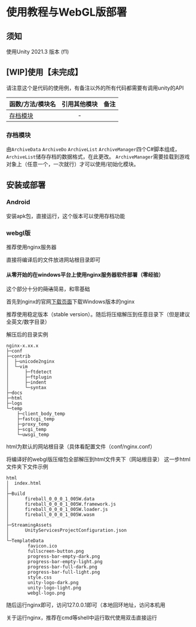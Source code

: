 # 使用教程与WebGL版部署

## 须知

使用Unity 2021.3 版本 (f1)

## [WIP]使用【未完成】

请注意这个是代码的使用例，有备注以外的所有代码都需要有调用unity的API

|函数/方法/模块名|引用其他模块|备注|
|-|:-:|-|
[存档模块](#存档模块)|-


### 存档模块

由```ArchiveData``` ```ArchiveDo``` ```ArchiveList``` ```ArchiveManager```四个C#脚本组成，```ArchiveList```储存存档的数据格式，在此更改。 ```ArchiveManager```需要挂载到游戏对象上（任意一个，一次就行）才可以使用/初始化模块。

## 安装或部署

### Android

安装apk包，直接运行，这个版本可以使用存档功能

### webgl版

推荐使用nginx服务器

直接将编译后的文件放进网站根目录即可

#### 从零开始的在windows平台上使用nginx服务器软件部署（零经验）

这个部分十分的~~简洁~~简易，和零基础

首先到nginx的官网[下载页面](https://nginx.org/en/download.html)下载Windows版本的nginx

推荐使用稳定版本（stable version）。随后将压缩解压到任意目录下（但是建议全英文/数字目录）

解压后的目录实例
```
nginx-x.xx.x
├─conf
├─contrib
│  ├─unicode2nginx
│  └─vim
│      ├─ftdetect
│      ├─ftplugin
│      ├─indent
│      └─syntax
├─docs
├─html
├─logs
└─temp
    ├─client_body_temp
    ├─fastcgi_temp
    ├─proxy_temp
    ├─scgi_temp
    └─uwsgi_temp
```
html为默认的网站根目录（具体看配置文件（conf/nginx.conf）

将编译好的webgl版压缩包全部解压到html文件夹下（网站根目录）
这一步html文件夹下文件示例
```
html
│  index.html
│
├─Build
│      fireball_0_0_0_1_005W.data
│      fireball_0_0_0_1_005W.framework.js
│      fireball_0_0_0_1_005W.loader.js
│      fireball_0_0_0_1_005W.wasm
│
├─StreamingAssets
│      UnityServicesProjectConfiguration.json
│
└─TemplateData
        favicon.ico
        fullscreen-button.png
        progress-bar-empty-dark.png
        progress-bar-empty-light.png
        progress-bar-full-dark.png
        progress-bar-full-light.png
        style.css
        unity-logo-dark.png
        unity-logo-light.png
        webgl-logo.png
```

随后运行nginx即可，访问127.0.0.1即可（本地回环地址，访问本机用

关于运行nginx，推荐在cmd等shell中运行取代使用双击直接运行